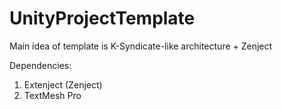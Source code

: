# UnityProjectTemplate

Main idea of template is K-Syndicate-like architecture + Zenject

Dependencies: 
  1. Extenject (Zenject)
  2. TextMesh Pro
